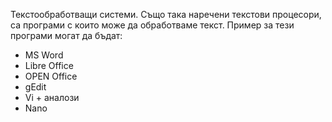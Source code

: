 Текстообработващи системи. Също така наречени текстови процесори, са програми с които може да обработваме текст. Пример за тези програми могат да бъдат:
- MS Word
- Libre Office
- OPEN Office
- gEdit
- Vi + аналози
- Nano
